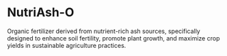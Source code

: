 # NutriAsh-O
Organic fertilizer derived from nutrient-rich ash sources, specifically designed to enhance soil fertility, promote plant growth, and maximize crop yields in sustainable agriculture practices.
